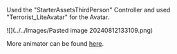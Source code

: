 Used the "StarterAssetsThirdPerson" Controller and used "Terrorist_LiteAvatar" for the Avatar.

![](../../Images/Pasted image 20240812133109.png)

More animator can be found [here](https://docs.unity3d.com/2023.2/Documentation/Manual/class-Animator.html).